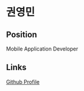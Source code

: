 # 권영민

## Position

Mobile Application Developer

## Links

[Github Profile](https://github.com/youngmin-gwon)
